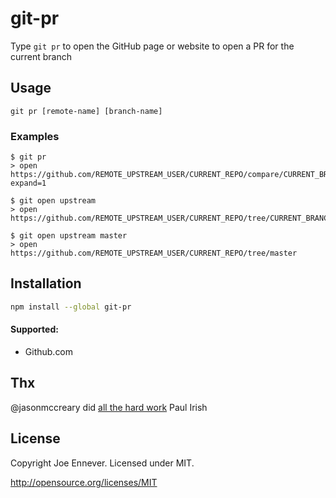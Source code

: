 # git-pr

Type `git pr` to open the GitHub page or website to open a PR for the current branch

## Usage
    git pr [remote-name] [branch-name]

### Examples
    $ git pr
    > open https://github.com/REMOTE_UPSTREAM_USER/CURRENT_REPO/compare/CURRENT_BRANCH?expand=1

    $ git open upstream
    > open https://github.com/REMOTE_UPSTREAM_USER/CURRENT_REPO/tree/CURRENT_BRANCH

    $ git open upstream master
    > open https://github.com/REMOTE_UPSTREAM_USER/CURRENT_REPO/tree/master


## Installation


```sh
npm install --global git-pr
```


#### Supported:
* Github.com

## Thx
@jasonmccreary did [all the hard work](https://github.com/jasonmccreary/gh)
Paul Irish

## License

Copyright Joe Ennever. Licensed under MIT.

http://opensource.org/licenses/MIT
